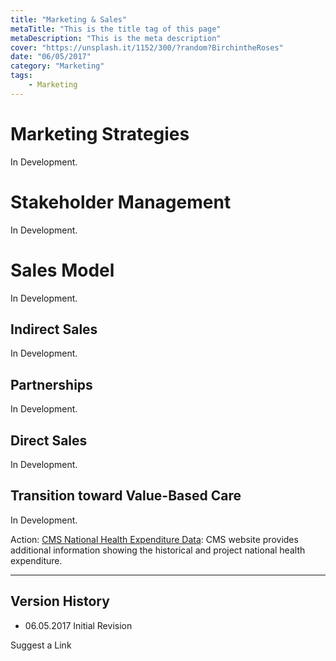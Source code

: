 ```yaml
---
title: "Marketing & Sales"
metaTitle: "This is the title tag of this page"
metaDescription: "This is the meta description"
cover: "https://unsplash.it/1152/300/?random?BirchintheRoses"
date: "06/05/2017"
category: "Marketing"
tags:
    - Marketing
---
```

# Marketing Strategies

In Development.

# Stakeholder Management

In Development.

# Sales Model

In Development.

## Indirect Sales

In Development.

## Partnerships

In Development.

## Direct Sales

In Development.

## Transition toward Value-Based Care

In Development.

Action: [CMS National Health Expenditure Data](https://www.cms.gov/Research-Statistics-Data-and-Systems/Statistics-Trends-and-Reports/NationalHealthExpendData/NationalHealthAccountsHistorical.html): CMS website provides additional information showing the historical and project national health expenditure.


--------
## Version History
- 06.05.2017 Initial Revision


Suggest a Link
